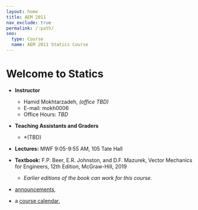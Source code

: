 ```yaml
---
layout: home
title: AEM 2011
nav_exclude: true
permalink: /:path/
seo:
  type: Course
  name: AEM 2011 Statics Course
---
```


# Welcome to Statics

- **Instructor**
  - Hamid Mokhtarzadeh, *(office TBD)*
  - E-mail: mokh0006
  - Office Hours: *TBD*
- **Teaching Assistants and Graders**
  - *(TBD)
- **Lectures:** MWF 9:05-9:55 AM, 105 Tate Hall
- **Textbook:** F.P. Beer, E.R. Johnston, and D.F. Mazurek, Vector Mechanics for Engineers, 12th Edition, McGraw-Hill, 2019
  - *Earlier editions of the book can work for this course.*

- [announcements](announcements.md),
- a [course calendar](calendar.md),

